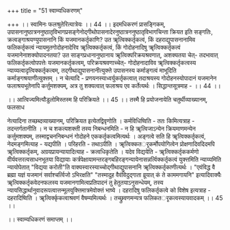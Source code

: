 +++
title = "51 स्वाम्यधिकरणम्"

+++
।। स्वामिनः फलश्रुतेरित्यात्रेयः ।। 44 ।। इदमधिकरणं प्रासङ्गिकम्, उपासनानुष्ठात्रननुष्ठातृविभागप्रसङ्गेनोद्गीथोपासनादेरनुष्ठात्रननुष्ठातृविभागचिन्ता क्रियत इति सङ्गतिः, क्रत्वङ्गाश्रयण्युपासनानि किं यजमानकर्तृकाणि? उत ॠत्विक्कर्तृकत्वं, किं दहराद्युपासनानामिव फलिकर्तृकत्वं न्यायमुतगोदोहनादेरिव ॠत्विक्कर्तृकत्वं, किं गोदोहनादिषु ॠत्विक्कर्तृकत्वं यजमानेनाशक्योपादनतया? उत साङ्गप्रधानानुष्ठानाय ॠत्विक्परिक्रयश्रवणात्, अशक्यतया चेत्- तदभावात् फलिकर्तृकत्वोपपत्तेः यजमानकर्तृकत्वम्, परिक्रयश्रवणाच्चेत्- गोदोहनादाविव ॠत्विक्कर्तृकत्वस्य न्याय्यत्वादृत्विक्कर्तृकत्वम्, तद्गीथाद्युपासनानीत्युक्त्ते उपासनस्य कर्माङ्गत्वं माभूदिति कर्माङ्गश्रयाणीत्युक्त्तम् । न चेत्यादि - प्रणयनस्याध्वर्युकर्तृकत्वात् तदाश्रयस्य गोदोहनस्योपादानं यजमानेन फलाश्रयभूतेनापि कर्त्तुमशक्यम्, अत्र तु शक्यत्वात् फलाश्रय एव कर्तेत्यर्थः । सिद्धान्तसूत्रमाह - ।। 44 ।।

।। आत्विज्यमित्यौडुलोमिस्तस्म हि परिक्रियते ।। 45 ।। तस्मै हि प्रयोजनायेति चतुर्थीव्याख्यानम्, फलसाध

नेत्यादिना तच्छब्दव्याख्यानम्, परिक्रियत इत्येतद्विवृणोति । कर्मविधिष्विति - ततः किमित्यत्राह - तदन्तर्गतानीति । न च शकत्यशक्त्ती तस्य निबन्धनमिति - न हि ॠत्विजाऽन्येन क्रियमाणमन्येन कर्त्तुमशक्यम्, तस्माद्वचननिबन्धनं गोदोहने एककर्तृकत्वमित्यर्थः । अङ्गत्वे सति हि ॠत्विक्कर्तृकत्वं, नेदमङ्गमित्याह - यद्यपीति । परिहरति - तथाऽपीति । ॠत्विक्कतर्ृकर्मोपयोगित्वेन प्रोक्षणादिवदिदमपि ॠत्विक्कर्तृकम्, अग्रयप्रायन्यायादित्याह - क्रत्वधिकृतेति । यदेव विद्ययेति - ॠत्विक्कर्तृककर्मणो वीर्यवत्तरत्वसाधनभूतया विद्यायाः कर्त्रपेक्षायामन्तरङ्गबहिरङ्गन्यायेनासन्नर्त्विक्कर्तृकत्वं युक्त्तमिति न्याय्यमिति न्यायोपेतात् "विद्यया करोती"ति वाक्यस्वारस्याच्चोद्गीथाद्युपासनानि ॠत्विक्कर्तृकाणीत्यर्थः । "एवंविद्ध वै ब्रह्मा यज्ञं यजमानं सर्वाश्चर्त्विजो ऽभिरक्षति" "तस्मादुह वैवंविदुद्गाता व्रूयात् कं ते काममगायनि" इत्यादिवाक्यैः ॠत्विक्कर्तृकवेदनफलस्य यजमानगामित्वप्रतिपादनं तु हेतुतयाऽनुसन्धेयम्, तस्य न्यायसिद्धार्थानुवादरूपत्वात्तन्मूलयुक्त्तिमात्रमेवोक्त्तं भाष्ये । दहरादिषु फलिकर्तृकत्वे को विशेष इत्यत्राह - दहरादिष्विति । ॠत्विर्क्कृकत्वाश्रवणं वैषम्यमित्यर्थः । तच्छ्रुवणमन्यत्र फलिकतर्ृकत्वस्यायवादकम् ।। 45 ।।

।। स्वाम्यधिकरणं समाप्तम् ।।

